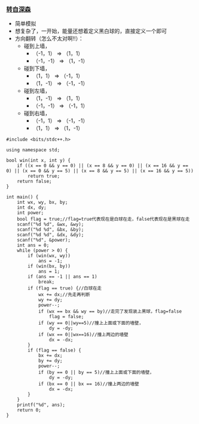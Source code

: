 
### [转自深森](https://blog.csdn.net/shensen0304/article/details/88246377)
* 简单模拟
* 想复杂了，一开始，能量还想着定义黑白球的，直接定义一个即可
* 方向翻转（怎么不太对啊!!）：
  * 碰到上墙，
    * （-1，1）  => （1，1）
    * （-1，-1） => （1，-1）
  * 碰到下墙，
    * （1，1）  => （-1，1）
    * （1，-1） => （-1，-1）
  * 碰到左墙，
    * （1，-1）  => （1，1）
    * （-1，-1） => （-1，1）
  * 碰到右墙，
    * （-1，1） => （-1，-1）
    * （1，1）  => （1，-1）
  
```
#include <bits/stdc++.h>

using namespace std;

bool win(int x, int y) {
	if ((x == 0 && y == 0) || (x == 8 && y == 0) || (x == 16 && y == 0) || (x == 0 && y == 5) || (x == 8 && y == 5) || (x == 16 && y == 5))
		return true;
	return false;
}

int main() {
	int wx, wy, bx, by;
	int dx, dy;
	int power;
	bool flag = true;//flag=true代表现在是白球在走，false代表现在是黑球在走
	scanf("%d %d", &wx, &wy);
	scanf("%d %d", &bx, &by);
	scanf("%d %d", &dx, &dy);
	scanf("%d", &power);
	int ans = 0;
	while (power > 0) {
		if (win(wx, wy))
			ans = -1;
		if (win(bx, by))
			ans = 1;
		if (ans == -1 || ans == 1)
			break;
		if (flag == true) {//白球在走
			wx += dx;//先走再判断
			wy += dy;
			power--;
			if (wx == bx && wy == by)//走完了发现装上黑球，flag=false
				flag = false;
			if (wy == 0||wy==5)//撞上上面或下面的墙壁，
				dy = -dy;
			if (wx == 0||wx==16)//撞上两边的墙壁
				dx = -dx;
		}
		if (flag == false) {
			bx += dx;
			by += dy;
			power--;
			if (by == 0 || by == 5)//撞上上面或下面的墙壁，
				dy = -dy;
			if (bx == 0 || bx == 16)//撞上两边的墙壁
				dx = -dx;
		}
	}
	printf("%d", ans);
	return 0;
}

```






